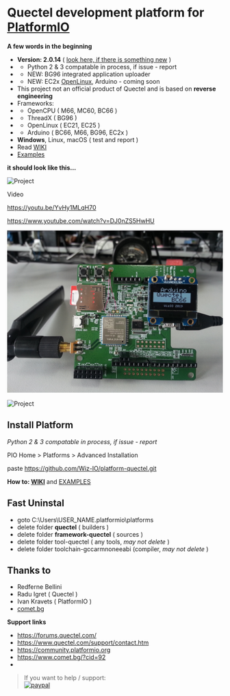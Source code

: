 # Quectel development platform for [PlatformIO](http://platformio.org)

**A few words in the beginning**
* **Version: 2.0.14** ( [look here, if there is something new](https://github.com/Wiz-IO/platform-quectel/blob/master/fix.md) )
* * Python 2 & 3 compatable in process, if issue - report
* * NEW: BG96 integrated application uploader
* * NEW: EC2x [OpenLinux](https://github.com/Wiz-IO/platform-quectel/wiki/Framework-OpenLinux), Arduino - coming soon
* This project not an official product of Quectel and is based on **reverse engineering**
* Frameworks: 
* * OpenCPU ( M66, MC60, BC66 ) 
* * ThreadX ( BG96 )
* * OpenLinux ( EC21, EC25 )
* * Arduino ( BC66, M66, BG96, EC2x )
* **Windows**, Linux, macOS ( test and report )
* Read [WIKI](https://github.com/Wiz-IO/platform-quectel/wiki/PLATFORM-QUECTEL)
* [Examples](https://github.com/Wiz-IO/platformio-quectel-examples) 

**it should look like this...**

![Project](https://raw.githubusercontent.com/Wiz-IO/platform-opencpu/master/platform.png) 

Video

https://youtu.be/YvHy1MLqH70

https://www.youtube.com/watch?v=DJ0nZS5HwHU

![Project](https://raw.githubusercontent.com/Wiz-IO/LIB/master/images/bc66-oled.jpg) 

![Project](https://raw.githubusercontent.com/Wiz-IO/platform-opencpu/master/on_linux.png) 

## Install Platform

_Python 2 & 3 compatable in process, if issue - report_

PIO Home > Platforms > Advanced Installation 

paste https://github.com/Wiz-IO/platform-quectel.git

**How to: [WIKI](https://github.com/Wiz-IO/platform-quectel/wiki/PLATFORM-QUECTEL)**
 and [EXAMPLES](https://github.com/Wiz-IO/platformio-quectel-examples)

## Fast Uninstal
* goto C:\Users\USER_NAME.platformio\platforms 
* delete folder **quectel** ( builders )
* delete folder **framework-quectel** ( sources )
* delete folder tool-quectel ( any tools, _may not delete_ )
* delete folder toolchain-gccarmnoneeabi (compiler, _may not delete_ )

## Thanks to

* Redferne Bellini
* Radu Igret ( Quectel )
* Ivan Kravets ( PlatformIO )
* [comet.bg](https://www.comet.bg/?cid=92)

**Support links**

* https://forums.quectel.com/
* https://www.quectel.com/support/contact.htm
* https://community.platformio.org
* https://www.comet.bg/?cid=92
* 

>If you want to help / support:   
[![paypal](https://www.paypalobjects.com/en_US/i/btn/btn_donate_SM.gif)](https://www.paypal.com/cgi-bin/webscr?cmd=_s-xclick&hosted_button_id=ESUP9LCZMZTD6)
